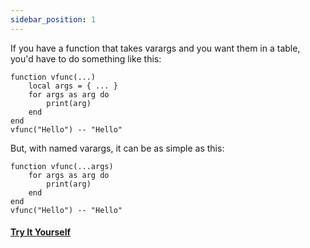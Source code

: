 ```yaml
---
sidebar_position: 1
---
```

If you have a function that takes varargs and you want them in a table, you'd have to do something like this:

```pluto
function vfunc(...)
    local args = { ... }
    for args as arg do
        print(arg)
    end
end
vfunc("Hello") -- "Hello"
```

But, with named varargs, it can be as simple as this:

```pluto
function vfunc(...args)
    for args as arg do
        print(arg)
    end
end
vfunc("Hello") -- "Hello"
```

#### [Try It Yourself](https://pluto-lang.org/web/#code=function%20vfunc(...args)%0D%0A%20%20%20%20for%20args%20as%20arg%20do%0D%0A%20%20%20%20%20%20%20%20print(arg)%0D%0A%20%20%20%20end%0D%0Aend%0D%0Avfunc(%22Hello%22)%20--%20%22Hello%22)
